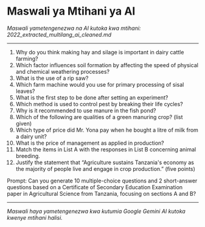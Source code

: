 # Maswali ya Mtihani ya AI
*Maswali yametengenezwa na AI kutoka kwa mtihani: 2022_extracted_multilang_ai_cleaned.md*

---

1.  Why do you think making hay and silage is important in dairy cattle farming?
2.  Which factor influences soil formation by affecting the speed of physical and chemical weathering processes?
3.  What is the use of a rip saw?
4.  Which farm machine would you use for primary processing of sisal leaves?
5.  What is the first step to be done after setting an experiment?
6.  Which method is used to control pest by breaking their life cycles?
7.  Why is it recommended to use manure in the fish pond?
8.  Which of the following are qualities of a green manuring crop? (list given)
9.  Which type of price did Mr. Yona pay when he bought a litre of milk from a dairy unit?
10. What is the price of management as applied in production?
11. Match the items in List A with the responses in List B concerning animal breeding.
12. Justify the statement that “Agriculture sustains Tanzania's economy as the majority of people live and engage in crop production.” (five points)

Prompt: Can you generate 10 multiple-choice questions and 2 short-answer questions based on a Certificate of Secondary Education Examination paper in Agricultural Science from Tanzania, focusing on sections A and B?

---
*Maswali haya yametengenezwa kwa kutumia Google Gemini AI kutoka kwenye mtihani halisi.*
